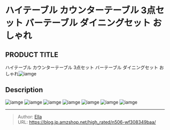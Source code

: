 # ハイテーブル カウンターテーブル 3点セット バーテーブル ダイニングセット おしゃれ


## PRODUCT TITLE 

ハイテーブル カウンターテーブル 3点セット バーテーブル ダイニングセット おしゃれ![iamge](https://b2bfiles1.gigab2b.cn/image/wkseller/7404/20230718_671c77be177df6c98058ed6177384640.jpg)

## Description











![iamge](https://b2bfiles1.gigab2b.cn/image/wkseller/7404/20230718_ea2ac36156015515f30c140809a7c515.jpg)
![iamge](https://b2bfiles1.gigab2b.cn/image/wkseller/7404/20230718_c774bbf3be74bb48913e4d15457bcc21.jpg)
![iamge](https://b2bfiles1.gigab2b.cn/image/wkseller/7404/20230718_dd2e305492e48b65c16c819cb3a4b3da.jpg)
![iamge](https://b2bfiles1.gigab2b.cn/image/wkseller/7404/20230718_09db45d365c457d977ab3d346443cca0.jpg)
![iamge](https://b2bfiles1.gigab2b.cn/image/wkseller/7404/20230718_32a1e05f6bfef9f4d77a324c1455bbf2.jpg)
![iamge](https://b2bfiles1.gigab2b.cn/image/wkseller/7404/20230718_4e2623c3ec62b2bef9d9b082048cfd8d.jpg)
![iamge](https://b2bfiles1.gigab2b.cn/image/wkseller/7404/20230718_40892597f60655b1b43c0bc5a5db1dbb.jpg)


---

> Author: [Ella](https://blog.jp.amzshop.net/)  
> URL: https://blog.jp.amzshop.net/high_rated/n506-wf308349baa/  

